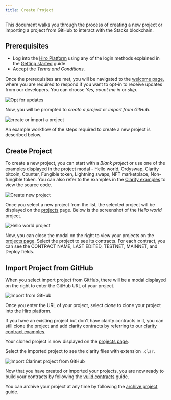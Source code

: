 ```yaml
---
title: Create Project
---
```


This document walks you through the process of creating a new project or importing a project from GitHub to interact with the Stacks blockchain.

## Prerequisites

- Log into the [Hiro Platform](https://platform.hiro.so/) using any of the login methods explained in the [Getting started](getting-started.md) guide.
- Accept the *Terms and Conditions*.

Once the prerequisites are met, you will be navigated to the [welcome page](https://platform.hiro.so/welcome), where you are required to respond if you want to opt-in to receive updates from our developers. You can choose *Yes, count me in* or *skip*.

![Opt for updates](images/opt-for-updates.png)

Now, you will be prompted to *create a project* or *import from GitHub*.

![create or import a project](images/create-or-import-project.png)

An example workflow of the steps required to create a new project is described below.

## Create Project

To create a new project, you can start with a *Blank project* or use one of the examples displayed in the project modal - Hello world, Ordyswap, Clarity bitcoin, Counter, Fungible token, Lightning swaps, NFT marketplace, Non-fungible token. You can also refer to the examples in the [Clarity examples](https://github.com/hirosystems/clarity-examples/tree/main/examples) to view the source code.

![Create new project](images/create-new-project.png)

Once you select a new project from the list, the selected project will be displayed on the [projects](https://platform.hiro.so/projects) page. Below is the screenshot of the *Hello world* project.

![Hello world project](images/hello-world-project.png)

Now, you can close the modal on the right to view your projects on the [projects page](https://platform.hiro.so/projects). Select the project to see its contracts. For each contract, you can see the CONTRACT NAME, LAST EDITED, TESTNET, MAINNET, and Deploy fields. 

## Import Project from GitHub

When you select import project from GitHub, there will be a modal displayed on the right to enter the GitHub URL of your project.

![Import from GitHub](images/import-from-github.png)

Once you enter the URL of your project, select *clone* to clone your project into the Hiro platform.

If you have an existing project but don't have clarity contracts in it, you can still clone the project and add clarity contracts by referring to our [clarity contract examples](contract-examples.md).

Your cloned project is now displayed on the [projects page](https://platform.hiro.so/projects).

Select the imported project to see the clarity files with extension `.clar`.

![Import Clarinet project from GitHub](images/import-clarinet-project.png)

Now that you have created or imported your projects, you are now ready to build your contracts by following the [vuild contracts](build-contract.md) guide.

You can archive your project at any time by following the [archive project](archive-project.md) guide.
